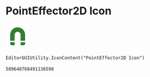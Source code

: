 # PointEffector2D Icon
![](/img/PointEffector2D%20Icon.png)

``` CSharp
EditorGUIUtility.IconContent("PointEffector2D Icon")
```
```
589648768491136598
```
